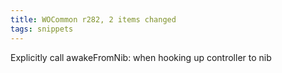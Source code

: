 ```yaml
---
title: WOCommon r282, 2 items changed
tags: snippets
---
```


Explicitly call awakeFromNib: when hooking up controller to nib
